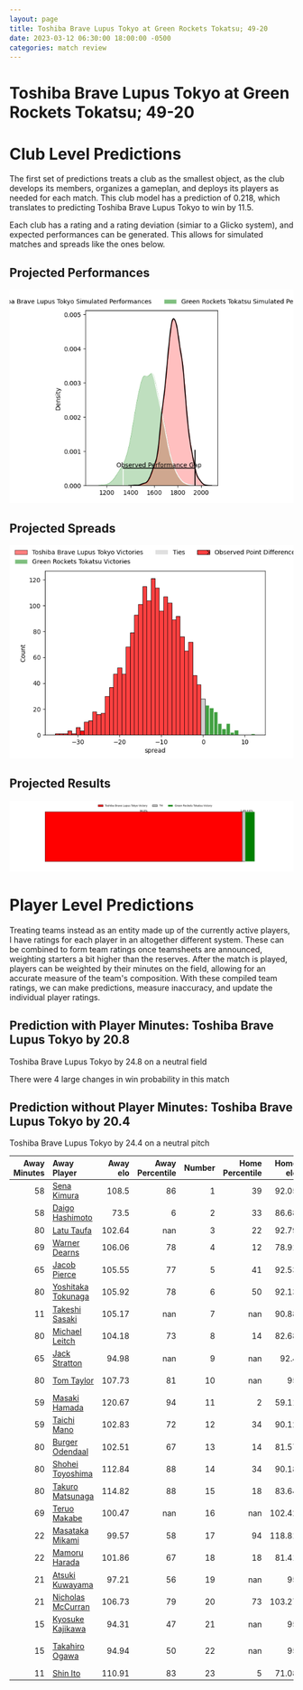 ```yaml
---  
layout: page  
title: Toshiba Brave Lupus Tokyo at Green Rockets Tokatsu; 49-20  
date: 2023-03-12 06:30:00 18:00:00 -0500  
categories: match review  
---
```

# Toshiba Brave Lupus Tokyo at Green Rockets Tokatsu; 49-20

# Club Level Predictions


The first set of predictions treats a club as the smallest object, as the club develops its members, organizes a gameplan, and deploys its players as needed for each match. This club model has a prediction of 0.218, which translates to predicting Toshiba Brave Lupus Tokyo to win by 11.5.

Each club has a rating and a rating deviation (simiar to a Glicko system), and expected performances can be generated. This allows for simulated matches and spreads like the ones below.
## Projected Performances


![Projected Performances](plots/performances_2023-03-12-GreenRocketsTokatsu-ToshibaBraveLupusTokyo.png)
## Projected Spreads


![Projected Spreads](plots/spreads_2023-03-12-GreenRocketsTokatsu-ToshibaBraveLupusTokyo.png)
## Projected Results


![Projected Results](plots/resultbar_2023-03-12-GreenRocketsTokatsu-ToshibaBraveLupusTokyo.png)
# Player Level Predictions


Treating teams instead as an entity made up of the currently active players, I have ratings for each player in an altogether different system. These can be combined to form team ratings once teamsheets are announced, weighting starters a bit higher than the reserves. After the match is played, players can be weighted by their minutes on the field, allowing for an accurate measure of the team's composition. With these compiled team ratings, we can make predictions, measure inaccuracy, and update the individual player ratings.
## Prediction with Player Minutes: Toshiba Brave Lupus Tokyo by 20.8


Toshiba Brave Lupus Tokyo by 24.8 on a neutral field

There were 4 large changes in win probability in this match
## Prediction without Player Minutes: Toshiba Brave Lupus Tokyo by 20.4


Toshiba Brave Lupus Tokyo by 24.4 on a neutral pitch



|   Away Minutes | Away Player                                                         |   Away elo |   Away Percentile |   Number |   Home Percentile |   Home elo | Home Player                                                              |   Home Minutes |
|---------------:|:--------------------------------------------------------------------|-----------:|------------------:|---------:|------------------:|-----------:|:-------------------------------------------------------------------------|---------------:|
|             58 | [Sena Kimura](..//playerfiles//SenaKimura_cleaned.md)               |     108.5  |                86 |        1 |                39 |      92.05 | [Suguru Kubo](..//playerfiles//SuguruKubo_cleaned.md)                    |             58 |
|             58 | [Daigo Hashimoto](..//playerfiles//DaigoHashimoto_cleaned.md)       |      73.5  |                 6 |        2 |                33 |      86.68 | [Ash Dixon](..//playerfiles//AshDixon_cleaned.md)                        |             58 |
|             80 | [Latu Taufa](..//playerfiles//LatuTaufa_cleaned.md)                 |     102.64 |               nan |        3 |                22 |      92.79 | [Taku Toma](..//playerfiles//TakuToma_cleaned.md)                        |             50 |
|             69 | [Warner Dearns](..//playerfiles//WarnerDearns_cleaned.md)           |     106.06 |                78 |        4 |                12 |      78.91 | [Luke Porter](..//playerfiles//LukePorter_cleaned.md)                    |             80 |
|             65 | [Jacob Pierce](..//playerfiles//JacobPierce_cleaned.md)             |     105.55 |                77 |        5 |                41 |      92.53 | [Jake Ball](..//playerfiles//JakeBall_cleaned.md)                        |             80 |
|             80 | [Yoshitaka Tokunaga](..//playerfiles//YoshitakaTokunaga_cleaned.md) |     105.92 |                78 |        6 |                50 |      92.13 | [Yoshida Hosoda](..//playerfiles//YoshidaHosoda_cleaned.md)              |             69 |
|             11 | [Takeshi Sasaki](..//playerfiles//TakeshiSasaki_cleaned.md)         |     105.17 |               nan |        7 |               nan |      90.88 | [Ren Osawa](..//playerfiles//RenOsawa_cleaned.md)                        |             80 |
|             80 | [Michael Leitch](..//playerfiles//MichaelLeitch_cleaned.md)         |     104.18 |                73 |        8 |                14 |      82.68 | [Wheetu Douglas](..//playerfiles//WheetuDouglas_cleaned.md)              |             77 |
|             65 | [Jack Stratton](..//playerfiles//JackStratton_cleaned.md)           |      94.98 |               nan |        9 |               nan |      92.4  | [Fumiaki Tanaka](..//playerfiles//FumiakiTanaka_cleaned.md)              |             48 |
|             80 | [Tom Taylor](..//playerfiles//TomTaylor_cleaned.md)                 |     107.73 |                81 |       10 |               nan |      95    | [Ko Yoshimmura](..//playerfiles//KoYoshimmura_cleaned.md)                |             80 |
|             59 | [Masaki Hamada](..//playerfiles//MasakiHamada_cleaned.md)           |     120.67 |                94 |       11 |                 2 |      59.11 | [Hiroyuki Miyajima](..//playerfiles//HiroyukiMiyajima_cleaned.md)        |             77 |
|             59 | [Taichi Mano](..//playerfiles//TaichiMano_cleaned.md)               |     102.83 |                72 |       12 |                34 |      90.12 | [Christian Laui](..//playerfiles//ChristianLaui_cleaned.md)              |             80 |
|             80 | [Burger Odendaal](..//playerfiles//BurgerOdendaal_cleaned.md)       |     102.51 |                67 |       13 |                14 |      81.57 | [Tim Bennetts](..//playerfiles//TimBennetts_cleaned.md)                  |             58 |
|             80 | [Shohei Toyoshima](..//playerfiles//ShoheiToyoshima_cleaned.md)     |     112.84 |                88 |       14 |                34 |      90.18 | [Teruya Goto](..//playerfiles//TeruyaGoto_cleaned.md)                    |             80 |
|             80 | [Takuro Matsunaga](..//playerfiles//TakuroMatsunaga_cleaned.md)     |     114.82 |                88 |       15 |                18 |      83.64 | [Lomano Lemeki](..//playerfiles//LomanoLemeki_cleaned.md)                |             80 |
|             69 | [Teruo Makabe](..//playerfiles//TeruoMakabe_cleaned.md)             |     100.47 |               nan |       16 |               nan |     102.42 | [Tatsuya Fujii](..//playerfiles//TatsuyaFujii_cleaned.md)                |             32 |
|             22 | [Masataka Mikami](..//playerfiles//MasatakaMikami_cleaned.md)       |      99.57 |                58 |       17 |                94 |     118.81 | [Satoshi Ueda](..//playerfiles//SatoshiUeda_cleaned.md)                  |             30 |
|             22 | [Mamoru Harada](..//playerfiles//MamoruHarada_cleaned.md)           |     101.86 |                67 |       18 |                18 |      81.41 | [Tom Marshall](..//playerfiles//TomMarshall_cleaned.md)                  |             22 |
|             21 | [Atsuki Kuwayama](..//playerfiles//AtsukiKuwayama_cleaned.md)       |      97.21 |                56 |       19 |               nan |      95    | [Kosei Yamamoto](..//playerfiles//KoseiYamamoto_cleaned.md)              |             22 |
|             21 | [Nicholas McCurran](..//playerfiles//NicholasMcCurran_cleaned.md)   |     106.73 |                79 |       20 |                73 |     103.27 | [Tatsuru Owada](..//playerfiles//TatsuruOwada_cleaned.md)                |             11 |
|             15 | [Kyosuke Kajikawa](..//playerfiles//KyosukeKajikawa_cleaned.md)     |      94.31 |                47 |       21 |               nan |      95    | [Masaki Obata](..//playerfiles//MasakiObata_cleaned.md)                  |              3 |
|             15 | [Takahiro Ogawa](..//playerfiles//TakahiroOgawa_cleaned.md)         |      94.94 |                50 |       22 |               nan |      95    | [Viliami Lutua Ahofono](..//playerfiles//ViliamiLutuaAhofono_cleaned.md) |              3 |
|             11 | [Shin Ito](..//playerfiles//ShinIto_cleaned.md)                     |     110.91 |                83 |       23 |                 5 |      71.08 | [Yo Sato](..//playerfiles//YoSato_cleaned.md)                            |             22 |

